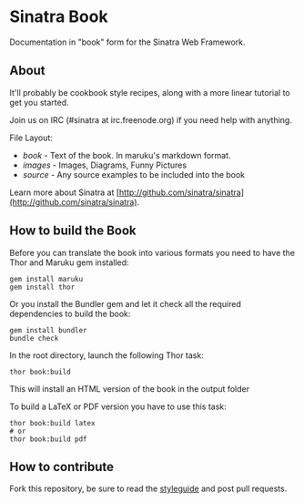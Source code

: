 Sinatra Book
============

Documentation in "book" form for the Sinatra Web Framework.

About
-----

It'll probably be cookbook style recipes, along with a more linear tutorial to get you started.

Join us on IRC (#sinatra at irc.freenode.org) if you need help with anything.

File Layout:

* _book_   - Text of the book.  In maruku's markdown format.
* _images_ - Images, Diagrams, Funny Pictures
* _source_ - Any source examples to be included into the book

Learn more about Sinatra at 
[http://github.com/sinatra/sinatra](http://github.com/sinatra/sinatra).


How to build the Book
---------------------

Before you can translate the book into various formats you need to 
have the Thor and Maruku gem installed:

    gem install maruku
    gem install thor

Or you install the Bundler gem and let it check all the required dependencies to build the book:

    gem install bundler
    bundle check

In the root directory, launch the following Thor task:

    thor book:build

This will install an HTML version of the book in the output folder

To build a LaTeX or PDF version you have to use this task:

    thor book:build latex
    # or
    thor book:build pdf

How to contribute
-----------------

Fork this repository, be sure to read the [styleguide](http://github.com/sinatra/sinatra-book/wiki/How-to-contribute) and post pull requests.
